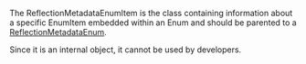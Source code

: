 The ReflectionMetadataEnumItem is the class containing information about a
specific EnumItem embedded within an Enum and should be parented to a
[ReflectionMetadataEnum](https://create.roblox.com/docs/reference/engine/classes/ReflectionMetadataEnum).

Since it is an internal object, it cannot be used by developers.